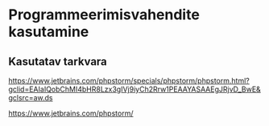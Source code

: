 # Programmeerimisvahendite kasutamine
## Kasutatav tarkvara
https://www.jetbrains.com/phpstorm/specials/phpstorm/phpstorm.html?gclid=EAIaIQobChMI4bHR8Lzx3gIVj9iyCh2Rrw1PEAAYASAAEgJRjvD_BwE&gclsrc=aw.ds


https://www.jetbrains.com/phpstorm/